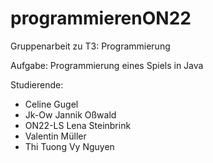 # programmierenON22

Gruppenarbeit zu T3: Programmierung

Aufgabe: Programmierung eines Spiels in Java

Studierende:
 - Celine Gugel
 - Jk-Ow Jannik Oßwald
 - ON22-LS Lena Steinbrink
 - Valentin Müller
 - Thi Tuong Vy Nguyen
